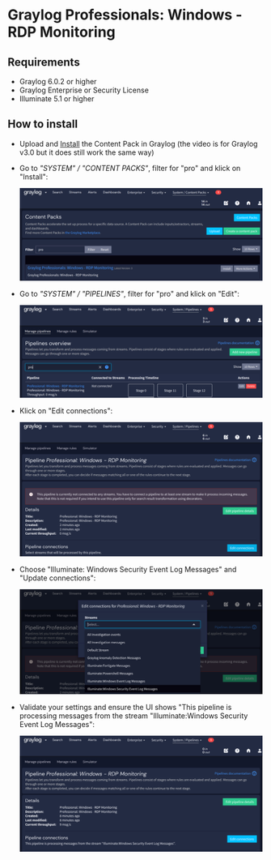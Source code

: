 # Graylog Professionals: Windows - RDP Monitoring

## Requirements

- Graylog 6.0.2 or higher
- Graylog Enterprise or Security License
- Illuminate 5.1 or higher

## How to install

- Upload and [Install](https://graylog.org/videos/content-packs/) the Content Pack in Graylog (the video is for Graylog v3.0 but it does still work the same way)
- Go to _"SYSTEM" / "CONTENT PACKS"_, filter for "pro" and klick on "Install":
  
  ![1](./images/1.png)
- Go to _"SYSTEM" / "PIPELINES"_, filter for "pro" and klick on "Edit":

  ![2](./images/2.png)
- Klick on "Edit connections":
  
  ![3](./images/3.png)
- Choose "Illuminate: Windows Security Event Log Messages" and "Update connections":

  ![4](./images/4.png)
- Validate your settings and ensure the UI shows "This pipeline is processing messages from the stream "Illuminate:Windows Security Event Log Messages":
  
  ![5](./images/5.png)
